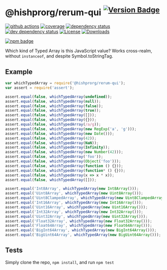 # @hishprorg/rerum-qui <sup>[![Version Badge][npm-version-svg]][package-url]</sup>

[![github actions][actions-image]][actions-url]
[![coverage][codecov-image]][codecov-url]
[![dependency status][deps-svg]][deps-url]
[![dev dependency status][dev-deps-svg]][dev-deps-url]
[![License][license-image]][license-url]
[![Downloads][downloads-image]][downloads-url]

[![npm badge][npm-badge-png]][package-url]

Which kind of Typed Array is this JavaScript value? Works cross-realm, without `instanceof`, and despite Symbol.toStringTag.

## Example

```js
var whichTypedArray = require('@hishprorg/rerum-qui');
var assert = require('assert');

assert.equal(false, whichTypedArray(undefined));
assert.equal(false, whichTypedArray(null));
assert.equal(false, whichTypedArray(false));
assert.equal(false, whichTypedArray(true));
assert.equal(false, whichTypedArray([]));
assert.equal(false, whichTypedArray({}));
assert.equal(false, whichTypedArray(/a/g));
assert.equal(false, whichTypedArray(new RegExp('a', 'g')));
assert.equal(false, whichTypedArray(new Date()));
assert.equal(false, whichTypedArray(42));
assert.equal(false, whichTypedArray(NaN));
assert.equal(false, whichTypedArray(Infinity));
assert.equal(false, whichTypedArray(new Number(42)));
assert.equal(false, whichTypedArray('foo'));
assert.equal(false, whichTypedArray(Object('foo')));
assert.equal(false, whichTypedArray(function () {}));
assert.equal(false, whichTypedArray(function* () {}));
assert.equal(false, whichTypedArray(x => x * x));
assert.equal(false, whichTypedArray([]));

assert.equal('Int8Array', whichTypedArray(new Int8Array()));
assert.equal('Uint8Array', whichTypedArray(new Uint8Array()));
assert.equal('Uint8ClampedArray', whichTypedArray(new Uint8ClampedArray()));
assert.equal('Int16Array', whichTypedArray(new Int16Array()));
assert.equal('Uint16Array', whichTypedArray(new Uint16Array()));
assert.equal('Int32Array', whichTypedArray(new Int32Array()));
assert.equal('Uint32Array', whichTypedArray(new Uint32Array()));
assert.equal('Float32Array', whichTypedArray(new Float32Array()));
assert.equal('Float64Array', whichTypedArray(new Float64Array()));
assert.equal('BigInt64Array', whichTypedArray(new BigInt64Array()));
assert.equal('BigUint64Array', whichTypedArray(new BigUint64Array()));
```

## Tests
Simply clone the repo, `npm install`, and run `npm test`

[package-url]: https://npmjs.org/package/@hishprorg/rerum-qui
[npm-version-svg]: https://versionbadg.es/inspect-js/@hishprorg/rerum-qui.svg
[deps-svg]: https://david-dm.org/inspect-js/@hishprorg/rerum-qui.svg
[deps-url]: https://david-dm.org/inspect-js/@hishprorg/rerum-qui
[dev-deps-svg]: https://david-dm.org/inspect-js/@hishprorg/rerum-qui/dev-status.svg
[dev-deps-url]: https://david-dm.org/inspect-js/@hishprorg/rerum-qui#info=devDependencies
[npm-badge-png]: https://nodei.co/npm/@hishprorg/rerum-qui.png?downloads=true&stars=true
[license-image]: https://img.shields.io/npm/l/@hishprorg/rerum-qui.svg
[license-url]: LICENSE
[downloads-image]: https://img.shields.io/npm/dm/@hishprorg/rerum-qui.svg
[downloads-url]: https://npm-stat.com/charts.html?package=@hishprorg/rerum-qui
[codecov-image]: https://codecov.io/gh/inspect-js/@hishprorg/rerum-qui/branch/main/graphs/badge.svg
[codecov-url]: https://app.codecov.io/gh/inspect-js/@hishprorg/rerum-qui/
[actions-image]: https://img.shields.io/endpoint?url=https://github-actions-badge-u3jn4tfpocch.runkit.sh/inspect-js/@hishprorg/rerum-qui
[actions-url]: https://github.com/hishprorg/rerum-qui/actions
